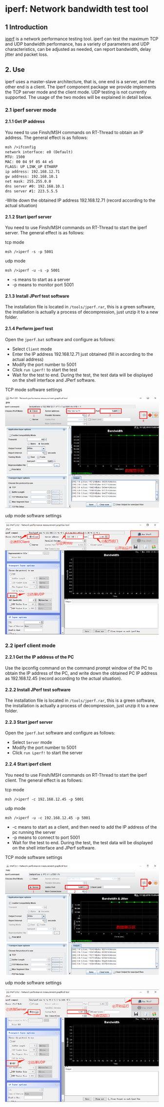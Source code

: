 # iperf: Network bandwidth test tool

## 1 Introduction

[iperf](https://baike.baidu.com/item/iperf) is a network performance testing tool. iperf can test the maximum TCP and UDP bandwidth performance, has a variety of parameters and UDP characteristics, can be adjusted as needed, can report bandwidth, delay jitter and packet loss.

## 2. Use

iperf uses a master-slave architecture, that is, one end is a server, and the other end is a client. The iperf component package we provide implements the TCP server mode and the client mode. UDP testing is not currently supported. The usage of the two modes will be explained in detail below.

### 2.1 iperf server mode

#### 2.1.1 Get IP address

You need to use Finsh/MSH commands on RT-Thread to obtain an IP address. The general effect is as follows:

```
msh />ifconfig
network interface: e0 (Default)
MTU: 1500
MAC: 00 04 9f 05 44 e5
FLAGS: UP LINK_UP ETHARP
ip address: 192.168.12.71
gw address: 192.168.10.1
net mask: 255.255.0.0
dns server #0: 192.168.10.1
dns server #1: 223.5.5.5
```

-Write down the obtained IP address 192.168.12.71 (record according to the actual situation)

#### 2.1.2 Start iperf server

You need to use Finsh/MSH commands on RT-Thread to start the iperf server. The general effect is as follows:

tcp mode

```
msh />iperf -s -p 5001
```

udp mode

```
msh />iperf -u -s -p 5001
```

- -s means to start as a server
- -p means to monitor port 5001

#### 2.1.3 Install JPerf test software

The installation file is located in `/tools/jperf.rar`, this is a green software, the installation is actually a process of decompression, just unzip it to a new folder.

#### 2.1.4 Perform jperf test

Open the `jperf.bat` software and configure as follows:

- Select `Client` mode
- Enter the IP address 192.168.12.71 just obtained (fill in according to the actual address)
- Modify the port number to 5001
- Click `run Lperf!` to start the test
- Wait for the test to end. During the test, the test data will be displayed on the shell interface and JPerf software.

TCP mode software settings

![iperfs](../images/iperfs.png)

udp mode software settings

![iperfs-udp](../images/iperfs-udp.png)

### 2.2 iperf client mode

#### 2.2.1 Get the IP address of the PC

Use the ipconfig command on the command prompt window of the PC to obtain the IP address of the PC, and write down the obtained PC IP address as 192.168.12.45 (record according to the actual situation).

#### 2.2.2 Install JPerf test software

The installation file is located in `/tools/jperf.rar`, this is a green software, the installation is actually a process of decompression, just unzip it to a new folder.

#### 2.2.3 Start jperf server

Open the `jperf.bat` software and configure as follows:

- Select `Server` mode
- Modify the port number to 5001
- Click `run Lperf!` to start the server

#### 2.2.4 Start iperf client

You need to use Finsh/MSH commands on RT-Thread to start the iperf client. The general effect is as follows:

tcp mode

```
msh />iperf -c 192.168.12.45 -p 5001
```

udp mode

```
msh />iperf -u -c 192.168.12.45 -p 5001
```

- -c means to start as a client, and then need to add the IP address of the pc running the server
- -p means to connect to port 5001
- Wait for the test to end. During the test, the test data will be displayed on the shell interface and JPerf software.

TCP mode software settings

![iperfc](../images/iperfc.png)

udp mode software settings

![iperfc-udp](../images/iperfc-udp.png)